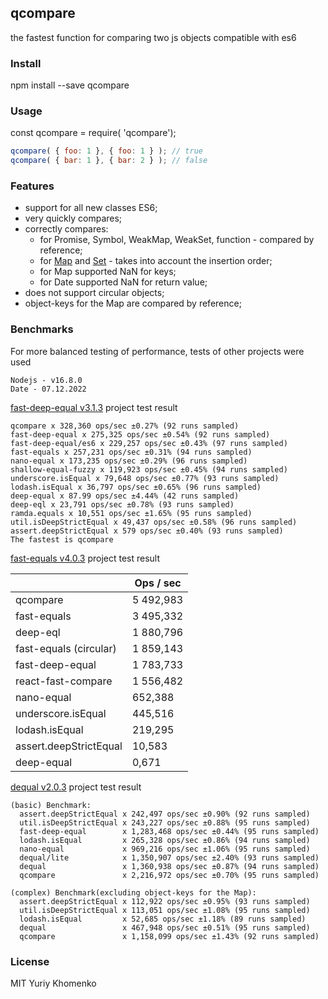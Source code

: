 ## qcompare
the fastest function for comparing two js objects compatible with es6

### Install

npm install --save qcompare


### Usage

const qcompare = require( 'qcompare');

```javascript
qcompare( { foo: 1 }, { foo: 1 } ); // true
qcompare( { bar: 1 }, { bar: 2 } ); // false
```

### Features

- support for all new classes ES6;
- very quickly compares;
- correctly compares:
  - for Promise, Symbol, WeakMap, WeakSet, function - compared by reference;
  - for [Map](https://developer.mozilla.org/en-US/docs/Web/JavaScript/Reference/Global_Objects/Map#Description) and [Set](https://developer.mozilla.org/en-US/docs/Web/JavaScript/Reference/Global_Objects/Set#Description) - takes into account the insertion order;
  - for Map supported NaN for keys;
  - for Date supported NaN for return value;
- does not support circular objects;
- object-keys for the Map are compared by reference;

### Benchmarks

For more balanced testing of performance, tests of other projects were used

```
Nodejs - v16.8.0
Date - 07.12.2022
```

[fast-deep-equal v3.1.3](https://github.com/epoberezkin/fast-deep-equal) project test result

```
qcompare x 328,360 ops/sec ±0.27% (92 runs sampled)
fast-deep-equal x 275,325 ops/sec ±0.54% (92 runs sampled)
fast-deep-equal/es6 x 229,257 ops/sec ±0.43% (97 runs sampled)
fast-equals x 257,231 ops/sec ±0.31% (94 runs sampled)
nano-equal x 173,235 ops/sec ±0.29% (96 runs sampled)
shallow-equal-fuzzy x 119,923 ops/sec ±0.45% (94 runs sampled)
underscore.isEqual x 79,648 ops/sec ±0.77% (93 runs sampled)
lodash.isEqual x 36,797 ops/sec ±0.65% (96 runs sampled)
deep-equal x 87.99 ops/sec ±4.44% (42 runs sampled)
deep-eql x 23,791 ops/sec ±0.78% (93 runs sampled)
ramda.equals x 10,551 ops/sec ±1.65% (95 runs sampled)
util.isDeepStrictEqual x 49,437 ops/sec ±0.58% (96 runs sampled)
assert.deepStrictEqual x 579 ops/sec ±0.40% (93 runs sampled)
The fastest is qcompare
```

[fast-equals v4.0.3](https://github.com/planttheidea/fast-equals) project test result

|                        | Ops / sec |
| ---------------------- | --------- |
| qcompare               | 5 492,983 |
| fast-equals            | 3 495,332 |
| deep-eql               | 1 880,796 |
| fast-equals (circular) | 1 859,143 |
| fast-deep-equal        | 1 783,733 |
| react-fast-compare     | 1 556,482 |
| nano-equal             |   652,388 |
| underscore.isEqual     |   445,516 |
| lodash.isEqual         |   219,295 |
| assert.deepStrictEqual |    10,583 |
| deep-equal             |     0,671 |

[dequal v2.0.3](https://github.com/lukeed/dequal) project test result

```
(basic) Benchmark:
  assert.deepStrictEqual x 242,497 ops/sec ±0.90% (92 runs sampled)
  util.isDeepStrictEqual x 243,227 ops/sec ±0.88% (95 runs sampled)
  fast-deep-equal        x 1,283,468 ops/sec ±0.44% (95 runs sampled)
  lodash.isEqual         x 265,328 ops/sec ±0.86% (94 runs sampled)
  nano-equal             x 969,216 ops/sec ±1.06% (95 runs sampled)
  dequal/lite            x 1,350,907 ops/sec ±2.40% (93 runs sampled)
  dequal                 x 1,360,938 ops/sec ±0.87% (94 runs sampled)
  qcompare               x 2,216,972 ops/sec ±0.70% (95 runs sampled)

(complex) Benchmark(excluding object-keys for the Map):
  assert.deepStrictEqual x 112,922 ops/sec ±0.95% (93 runs sampled)
  util.isDeepStrictEqual x 113,051 ops/sec ±1.08% (95 runs sampled)
  lodash.isEqual         x 52,685 ops/sec ±1.18% (89 runs sampled)
  dequal                 x 467,948 ops/sec ±0.51% (95 runs sampled)
  qcompare               x 1,158,099 ops/sec ±1.43% (92 runs sampled)
```

### License

MIT Yuriy Khomenko